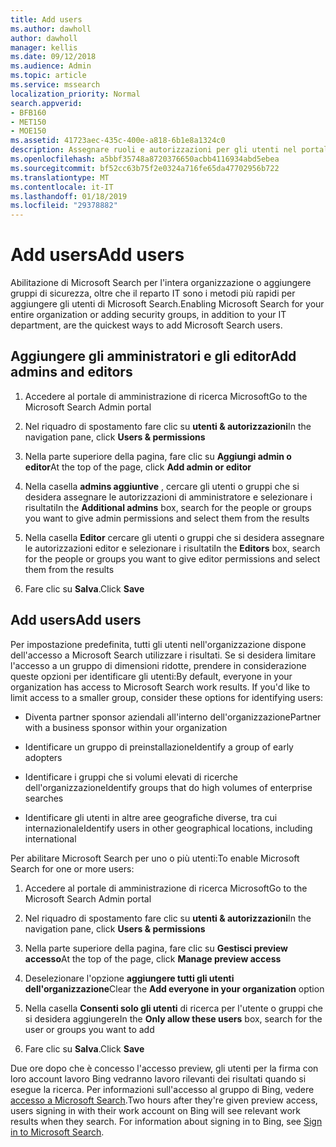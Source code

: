 ```yaml
---
title: Add users
ms.author: dawholl
author: dawholl
manager: kellis
ms.date: 09/12/2018
ms.audience: Admin
ms.topic: article
ms.service: mssearch
localization_priority: Normal
search.appverid:
- BFB160
- MET150
- MOE150
ms.assetid: 41723aec-435c-400e-a818-6b1e8a1324c0
description: Assegnare ruoli e autorizzazioni per gli utenti nel portale di amministrazione di ricerca Microsoft, redattori e gli amministratori
ms.openlocfilehash: a5bbf35748a8720376650acbb4116934abd5ebea
ms.sourcegitcommit: bf52cc63b75f2e0324a716fe65da47702956b722
ms.translationtype: MT
ms.contentlocale: it-IT
ms.lasthandoff: 01/18/2019
ms.locfileid: "29378882"
---
```

# <a name="add-users"></a><span data-ttu-id="1e9d0-103">Add users</span><span class="sxs-lookup"><span data-stu-id="1e9d0-103">Add users</span></span>

<span data-ttu-id="1e9d0-104">Abilitazione di Microsoft Search per l'intera organizzazione o aggiungere gruppi di sicurezza, oltre che il reparto IT sono i metodi più rapidi per aggiungere gli utenti di Microsoft Search.</span><span class="sxs-lookup"><span data-stu-id="1e9d0-104">Enabling Microsoft Search for your entire organization or adding security groups, in addition to your IT department, are the quickest ways to add Microsoft Search users.</span></span>
  
## <a name="add-admins-and-editors"></a><span data-ttu-id="1e9d0-105">Aggiungere gli amministratori e gli editor</span><span class="sxs-lookup"><span data-stu-id="1e9d0-105">Add admins and editors</span></span>

1. <span data-ttu-id="1e9d0-106">Accedere al portale di amministrazione di ricerca Microsoft</span><span class="sxs-lookup"><span data-stu-id="1e9d0-106">Go to the Microsoft Search Admin portal</span></span>
    
2. <span data-ttu-id="1e9d0-107">Nel riquadro di spostamento fare clic su **utenti &amp; autorizzazioni**</span><span class="sxs-lookup"><span data-stu-id="1e9d0-107">In the navigation pane, click **Users &amp; permissions**</span></span>
    
3. <span data-ttu-id="1e9d0-108">Nella parte superiore della pagina, fare clic su **Aggiungi admin o editor**</span><span class="sxs-lookup"><span data-stu-id="1e9d0-108">At the top of the page, click **Add admin or editor**</span></span>
    
4. <span data-ttu-id="1e9d0-109">Nella casella **admins aggiuntive** , cercare gli utenti o gruppi che si desidera assegnare le autorizzazioni di amministratore e selezionare i risultati</span><span class="sxs-lookup"><span data-stu-id="1e9d0-109">In the **Additional admins** box, search for the people or groups you want to give admin permissions and select them from the results</span></span> 
    
5. <span data-ttu-id="1e9d0-110">Nella casella **Editor** cercare gli utenti o gruppi che si desidera assegnare le autorizzazioni editor e selezionare i risultati</span><span class="sxs-lookup"><span data-stu-id="1e9d0-110">In the **Editors** box, search for the people or groups you want to give editor permissions and select them from the results</span></span> 
    
6. <span data-ttu-id="1e9d0-111">Fare clic su **Salva**.</span><span class="sxs-lookup"><span data-stu-id="1e9d0-111">Click **Save**</span></span>
    
## <a name="add-users"></a><span data-ttu-id="1e9d0-112">Add users</span><span class="sxs-lookup"><span data-stu-id="1e9d0-112">Add users</span></span>

<span data-ttu-id="1e9d0-p101">Per impostazione predefinita, tutti gli utenti nell'organizzazione dispone dell'accesso a Microsoft Search utilizzare i risultati. Se si desidera limitare l'accesso a un gruppo di dimensioni ridotte, prendere in considerazione queste opzioni per identificare gli utenti:</span><span class="sxs-lookup"><span data-stu-id="1e9d0-p101">By default, everyone in your organization has access to Microsoft Search work results. If you'd like to limit access to a smaller group, consider these options for identifying users:</span></span>
  
- <span data-ttu-id="1e9d0-115">Diventa partner sponsor aziendali all'interno dell'organizzazione</span><span class="sxs-lookup"><span data-stu-id="1e9d0-115">Partner with a business sponsor within your organization</span></span>
    
- <span data-ttu-id="1e9d0-116">Identificare un gruppo di preinstallazione</span><span class="sxs-lookup"><span data-stu-id="1e9d0-116">Identify a group of early adopters</span></span>
    
- <span data-ttu-id="1e9d0-117">Identificare i gruppi che si volumi elevati di ricerche dell'organizzazione</span><span class="sxs-lookup"><span data-stu-id="1e9d0-117">Identify groups that do high volumes of enterprise searches</span></span>
    
- <span data-ttu-id="1e9d0-118">Identificare gli utenti in altre aree geografiche diverse, tra cui internazionale</span><span class="sxs-lookup"><span data-stu-id="1e9d0-118">Identify users in other geographical locations, including international</span></span>
    
<span data-ttu-id="1e9d0-119">Per abilitare Microsoft Search per uno o più utenti:</span><span class="sxs-lookup"><span data-stu-id="1e9d0-119">To enable Microsoft Search for one or more users:</span></span>
  
1. <span data-ttu-id="1e9d0-120">Accedere al portale di amministrazione di ricerca Microsoft</span><span class="sxs-lookup"><span data-stu-id="1e9d0-120">Go to the Microsoft Search Admin portal</span></span>
    
2. <span data-ttu-id="1e9d0-121">Nel riquadro di spostamento fare clic su **utenti &amp; autorizzazioni**</span><span class="sxs-lookup"><span data-stu-id="1e9d0-121">In the navigation pane, click **Users &amp; permissions**</span></span>
    
3. <span data-ttu-id="1e9d0-122">Nella parte superiore della pagina, fare clic su **Gestisci preview accesso**</span><span class="sxs-lookup"><span data-stu-id="1e9d0-122">At the top of the page, click **Manage preview access**</span></span>
    
4. <span data-ttu-id="1e9d0-123">Deselezionare l'opzione **aggiungere tutti gli utenti dell'organizzazione**</span><span class="sxs-lookup"><span data-stu-id="1e9d0-123">Clear the **Add everyone in your organization** option</span></span> 
    
5. <span data-ttu-id="1e9d0-124">Nella casella **Consenti solo gli utenti** di ricerca per l'utente o gruppi che si desidera aggiungere</span><span class="sxs-lookup"><span data-stu-id="1e9d0-124">In the **Only allow these users** box, search for the user or groups you want to add</span></span> 
    
6. <span data-ttu-id="1e9d0-125">Fare clic su **Salva**.</span><span class="sxs-lookup"><span data-stu-id="1e9d0-125">Click **Save**</span></span>
    
<span data-ttu-id="1e9d0-p102">Due ore dopo che è concesso l'accesso preview, gli utenti per la firma con loro account lavoro Bing vedranno lavoro rilevanti dei risultati quando si esegue la ricerca. Per informazioni sull'accesso al gruppo di Bing, vedere [accesso a Microsoft Search](use/sign-in.md).</span><span class="sxs-lookup"><span data-stu-id="1e9d0-p102">Two hours after they're given preview access, users signing in with their work account on Bing will see relevant work results when they search. For information about signing in to Bing, see [Sign in to Microsoft Search](use/sign-in.md).</span></span>